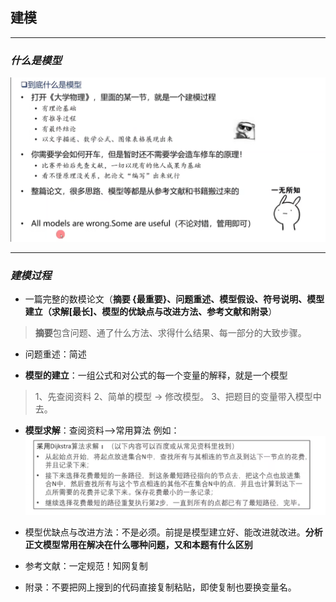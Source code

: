 ## 建模
---
### *什么是模型*
![alt text](papers\DigitalAnalog\images\什么是模型.png)

---
### *建模过程*
- 一篇完整的数模论文（**摘要 {最重要}、问题重述、模型假设、符号说明、模型建立（求解[最长]、模型的优缺点与改进方法、参考文献和附录**）

>**摘要**包含问题、通了什么方法、求得什么结果、每一部分的大致步骤。

- 问题重述：简述

- **模型的建立**：一组公式和对公式的每一个变量的解释，就是一个模型

>1、先查阅资料
2、简单的模型  ->   修改模型。
3、把题目的变量带入模型中去。


- **模型求解**：查阅资料-->常用算法
例如：
![alt text](papers\DigitalAnalog\images\代码解决的过程.png)

- 模型优缺点与改进方法：不是必须。前提是模型建立好、能改进就改进。**分析正文模型常用在解决在什么哪种问题，又和本题有什么区别**

- 参考文献：一定规范！知网复制

- 附录：不要把网上搜到的代码直接复制粘贴，即使复制也要换变量名。
